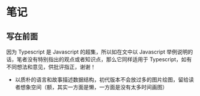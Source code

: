 # 笔记

## 写在前面

因为 Typescript 是 Javascript 的超集，所以如在文中以 Javascript 举例说明的话，笔者没有特别指出的观点或者知识点，那么它同样适用于 Typescript，如有不同想法和意见，供批评指正，谢谢！

- 以质朴的语言和故事描述数据结构，初代版本不会放过多的图片绘图，留给读者想象空间（额，其实一方面是懒，一方面是没有太多时间画图）
